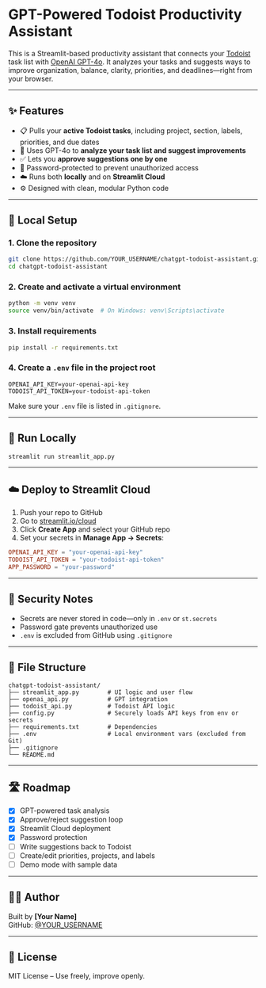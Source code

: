 # GPT-Powered Todoist Productivity Assistant

This is a Streamlit-based productivity assistant that connects your [Todoist](https://todoist.com/) task list with [OpenAI GPT-4o](https://platform.openai.com/docs/models/gpt-4). It analyzes your tasks and suggests ways to improve organization, balance, clarity, priorities, and deadlines—right from your browser.

---

## ✨ Features

- 📋 Pulls your **active Todoist tasks**, including project, section, labels, priorities, and due dates  
- 🤖 Uses GPT-4o to **analyze your task list and suggest improvements**  
- ✅ Lets you **approve suggestions one by one**  
- 🔐 Password-protected to prevent unauthorized access  
- ☁️ Runs both **locally** and on **Streamlit Cloud**  
- ⚙️ Designed with clean, modular Python code  

---

## 🔧 Local Setup

### 1. Clone the repository

```bash
git clone https://github.com/YOUR_USERNAME/chatgpt-todoist-assistant.git
cd chatgpt-todoist-assistant
```

### 2. Create and activate a virtual environment

```bash
python -m venv venv
source venv/bin/activate  # On Windows: venv\Scripts\activate
```

### 3. Install requirements

```bash
pip install -r requirements.txt
```

### 4. Create a `.env` file in the project root

```env
OPENAI_API_KEY=your-openai-api-key
TODOIST_API_TOKEN=your-todoist-api-token
```

Make sure your `.env` file is listed in `.gitignore`.

---

## 🚀 Run Locally

```bash
streamlit run streamlit_app.py
```

---

## ☁️ Deploy to Streamlit Cloud

1. Push your repo to GitHub  
2. Go to [streamlit.io/cloud](https://streamlit.io/cloud)  
3. Click **Create App** and select your GitHub repo  
4. Set your secrets in **Manage App → Secrets**:

```toml
OPENAI_API_KEY = "your-openai-api-key"
TODOIST_API_TOKEN = "your-todoist-api-token"
APP_PASSWORD = "your-password"
```

---

## 🔐 Security Notes

- Secrets are never stored in code—only in `.env` or `st.secrets`
- Password gate prevents unauthorized use
- `.env` is excluded from GitHub using `.gitignore`

---

## 📁 File Structure

```
chatgpt-todoist-assistant/
├── streamlit_app.py        # UI logic and user flow
├── openai_api.py           # GPT integration
├── todoist_api.py          # Todoist API logic
├── config.py               # Securely loads API keys from env or secrets
├── requirements.txt        # Dependencies
├── .env                    # Local environment vars (excluded from Git)
├── .gitignore
└── README.md
```

---

## 🛣 Roadmap

- [x] GPT-powered task analysis
- [x] Approve/reject suggestion loop
- [x] Streamlit Cloud deployment
- [x] Password protection
- [ ] Write suggestions back to Todoist
- [ ] Create/edit priorities, projects, and labels
- [ ] Demo mode with sample data

---

## 👨‍💻 Author

Built by **[Your Name]**  
GitHub: [@YOUR_USERNAME](https://github.com/YOUR_USERNAME)

---

## 📝 License

MIT License – Use freely, improve openly.
